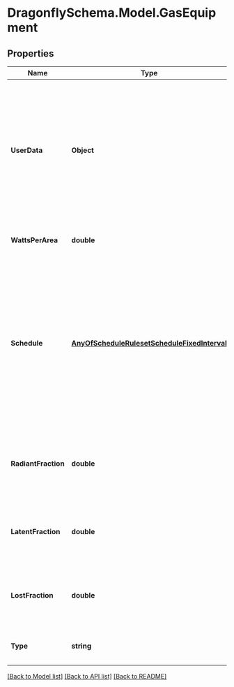 
# DragonflySchema.Model.GasEquipment

## Properties

Name | Type | Description | Notes
------------ | ------------- | ------------- | -------------
**UserData** | **Object** | Optional dictionary of user data associated with the object.All keys and values of this dictionary should be of a standard data type to ensure correct serialization of the object (eg. str, float, int, list). | [optional] 
**WattsPerArea** | **double** | Equipment level per floor area as [W/m2]. | 
**Schedule** | [**AnyOfScheduleRulesetScheduleFixedInterval**](AnyOfScheduleRulesetScheduleFixedInterval.md) | The schedule for the use of equipment over the course of the year. The type of this schedule should be Fractional and the fractional values will get multiplied by the watts_per_area to yield a complete equipment profile. | 
**RadiantFraction** | **double** | Number for the amount of long-wave radiation heat given off by equipment. Default value is 0. | [optional] [default to 0D]
**LatentFraction** | **double** | Number for the amount of latent heat given off by equipment. Default value is 0. | [optional] [default to 0D]
**LostFraction** | **double** | Number for the amount of “lost” heat being given off by equipment. The default value is 0. | [optional] [default to 0D]
**Type** | **string** |  | [optional] [readonly] [default to "GasEquipment"]

[[Back to Model list]](../README.md#documentation-for-models)
[[Back to API list]](../README.md#documentation-for-api-endpoints)
[[Back to README]](../README.md)


